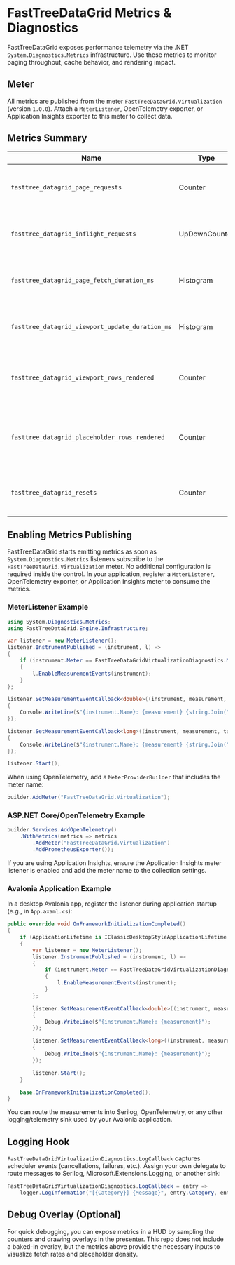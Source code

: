# FastTreeDataGrid Metrics & Diagnostics

FastTreeDataGrid exposes performance telemetry via the .NET `System.Diagnostics.Metrics` infrastructure. Use
these metrics to monitor paging throughput, cache behavior, and rendering impact.

## Meter

All metrics are published from the meter `FastTreeDataGrid.Virtualization` (version `1.0.0`). Attach a
`MeterListener`, OpenTelemetry exporter, or Application Insights exporter to this meter to collect data.

## Metrics Summary

| Name | Type | Tags | Description |
| ---- | ---- | ---- | ----------- |
| `fasttree_datagrid_page_requests` | Counter<long> | `start_index`, `count` | Number of virtualization page requests issued. |
| `fasttree_datagrid_inflight_requests` | UpDownCounter<long> | `start_index`, `count` | Current number of in-flight page requests. |
| `fasttree_datagrid_page_fetch_duration_ms` | Histogram<double> | `start_index`, `count` | Duration (ms) of virtualization page fetches. |
| `fasttree_datagrid_viewport_update_duration_ms` | Histogram<double> | `control_hash` | Duration (ms) of viewport update passes. |
| `fasttree_datagrid_viewport_rows_rendered` | Counter<long> | `control_hash` | Number of rows processed during a viewport update. |
| `fasttree_datagrid_placeholder_rows_rendered` | Counter<long> | `control_hash` | Number of placeholder rows rendered during a viewport update. |
| `fasttree_datagrid_resets` | Counter<long> | `control_hash` | Number of datasource resets processed by the grid. |

## Enabling Metrics Publishing

FastTreeDataGrid starts emitting metrics as soon as `System.Diagnostics.Metrics` listeners subscribe to the
`FastTreeDataGrid.Virtualization` meter. No additional configuration is required inside the control. In
your application, register a `MeterListener`, OpenTelemetry exporter, or Application Insights meter to consume
the metrics.

### MeterListener Example

```csharp
using System.Diagnostics.Metrics;
using FastTreeDataGrid.Engine.Infrastructure;

var listener = new MeterListener();
listener.InstrumentPublished = (instrument, l) =>
{
    if (instrument.Meter == FastTreeDataGridVirtualizationDiagnostics.Meter)
    {
        l.EnableMeasurementEvents(instrument);
    }
};

listener.SetMeasurementEventCallback<double>((instrument, measurement, tags, state) =>
{
    Console.WriteLine($"{instrument.Name}: {measurement} {string.Join(",", tags)}");
});

listener.SetMeasurementEventCallback<long>((instrument, measurement, tags, state) =>
{
    Console.WriteLine($"{instrument.Name}: {measurement} {string.Join(",", tags)}");
});

listener.Start();
```

When using OpenTelemetry, add a `MeterProviderBuilder` that includes the meter name:

```csharp
builder.AddMeter("FastTreeDataGrid.Virtualization");
```

### ASP.NET Core/OpenTelemetry Example

```csharp
builder.Services.AddOpenTelemetry()
    .WithMetrics(metrics => metrics
        .AddMeter("FastTreeDataGrid.Virtualization")
        .AddPrometheusExporter());
```

If you are using Application Insights, ensure the Application Insights meter listener is enabled and add the
meter name to the collection settings.

### Avalonia Application Example

In a desktop Avalonia app, register the listener during application startup (e.g., in `App.axaml.cs`):

```csharp
public override void OnFrameworkInitializationCompleted()
{
    if (ApplicationLifetime is IClassicDesktopStyleApplicationLifetime desktop)
    {
        var listener = new MeterListener();
        listener.InstrumentPublished = (instrument, l) =>
        {
            if (instrument.Meter == FastTreeDataGridVirtualizationDiagnostics.Meter)
            {
                l.EnableMeasurementEvents(instrument);
            }
        };

        listener.SetMeasurementEventCallback<double>((instrument, measurement, tags, state) =>
        {
            Debug.WriteLine($"{instrument.Name}: {measurement}");
        });

        listener.SetMeasurementEventCallback<long>((instrument, measurement, tags, state) =>
        {
            Debug.WriteLine($"{instrument.Name}: {measurement}");
        });

        listener.Start();
    }

    base.OnFrameworkInitializationCompleted();
}
```

You can route the measurements into Serilog, OpenTelemetry, or any other logging/telemetry sink used by your
Avalonia application.

## Logging Hook

`FastTreeDataGridVirtualizationDiagnostics.LogCallback` captures scheduler events (cancellations, failures,
etc.). Assign your own delegate to route messages to Serilog, Microsoft.Extensions.Logging, or another sink:

```csharp
FastTreeDataGridVirtualizationDiagnostics.LogCallback = entry =>
    logger.LogInformation("[{Category}] {Message}", entry.Category, entry.Message);
```

## Debug Overlay (Optional)

For quick debugging, you can expose metrics in a HUD by sampling the counters and drawing overlays in the
presenter. This repo does not include a baked-in overlay, but the metrics above provide the necessary inputs
to visualize fetch rates and placeholder density.
